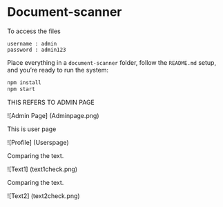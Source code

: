 # Document-scanner

To access the files  

```
username : admin
password : admin123
```


Place everything in a `document-scanner` folder, follow the `README.md` setup, and you’re ready to run the system:
```bash
npm install
npm start
```

THIS REFERS TO ADMIN PAGE 

![Admin Page] (Adminpage.png)

This is user page 

![Profile] (Userspage)

Comparing the text.

![Text1] (text1check.png)

Comparing the text.

![Text2] (text2check.png)